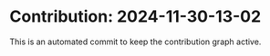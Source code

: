 # Contribution: 2024-11-30-13-02
This is an automated commit to keep the contribution graph active.

